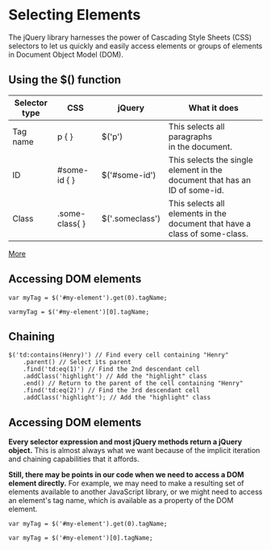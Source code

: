 # Selecting Elements #

The jQuery library harnesses the power of Cascading Style Sheets (CSS) selectors to let us quickly and easily access elements or groups of elements in Document Object Model (DOM).


## Using the $() function ##

Selector type|CSS|jQuery|What it does
---|---|---|---
Tag name|p { }|$('p')|This selects all paragraphs<br/>in the document.
ID|#some-id { }|$('#some-id')|This selects the single element in the document that has an ID of some-id.
Class|.some-class{ }|$('.someclass')|This selects all elements in the document that have a class of some-class.


[More](../C#)

## Accessing DOM elements ##

	var myTag = $('#my-element').get(0).tagName;

	varmyTag = $('#my-element')[0].tagName;


## Chaining ##

	$('td:contains(Henry)') // Find every cell containing "Henry"
		.parent() // Select its parent
		.find('td:eq(1)') // Find the 2nd descendant cell
		.addClass('highlight') // Add the "highlight" class
		.end() // Return to the parent of the cell containing "Henry"
		.find('td:eq(2)') // Find the 3rd descendant cell
		.addClass('highlight'); // Add the "highlight" class

## Accessing DOM elements ##

**Every selector expression and most jQuery methods return a jQuery object.** This is almost always what we want because of the implicit iteration and chaining capabilities that it affords.

**Still, there may be points in our code when we need to access a DOM element directly.** For example, we may need to make a resulting set of elements available to another JavaScript library, or we might need to access an element's tag name, which is available as a property of the DOM element.


	var myTag = $('#my-element').get(0).tagName;

	var myTag = $('#my-element')[0].tagName;


